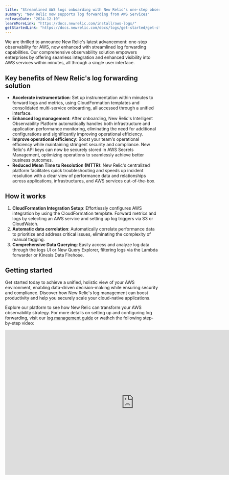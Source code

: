 ```yaml
---
title: "Streamlined AWS logs onboarding with New Relic's one-step observability"
summary: "New Relic now supports log forwarding from AWS Services"
releaseDate: "2024-12-10"
learnMoreLink: "https://docs.newrelic.com/install/aws-logs/"
getStartedLink: "https://docs.newrelic.com/docs/logs/get-started/get-started-log-management/"
---
```


We are thrilled to announce New Relic's latest advancement: one-step observability for AWS, now enhanced with streamlined log forwarding capabilities. Our comprehensive observability solution empowers enterprises by offering seamless integration and enhanced visibility into AWS services within minutes, all through a single user interface.

## Key benefits of New Relic's log forwarding solution

- **Accelerate instrumentation**: Set up instrumentation within minutes to forward logs and metrics, using CloudFormation templates and consolidated multi-service onboarding, all accessed through a unified interface.
- **Enhanced log management**: After onboarding, New Relic's Intelligent Observability Platform automatically handles both infrastructure and application performance monitoring, eliminating the need for additional configurations and significantly improving operational efficiency.
- **Improve operational efficiency**: Boost your team's operational efficiency while maintaining stringent security and compliance. New Relic's API keys can now be securely stored in AWS Secrets Management, optimizing operations to seamlessly achieve better business outcomes.
- **Reduced Mean Time to Resolution (MTTR)**: New Relic's centralized platform facilitates quick troubleshooting and speeds up incident resolution with a clear view of performance data and relationships across applications, infrastructures, and AWS services out-of-the-box.

## How it works

1. **CloudFormation Integration Setup**: Effortlessly configures AWS integration by using the CloudFormation template. Forward metrics and logs by selecting an AWS service and setting up log triggers via S3 or CloudWatch.
2. **Automatic data correlation**: Automatically correlate performance data to prioritize and address critical issues, eliminating the complexity of manual tagging.
3. **Comprehensive Data Querying**: Easily access and analyze log data through the logs UI or New Query Explorer, filtering logs via the Lambda forwarder or Kinesis Data Firehose.

## Getting started

Get started today to achieve a unified, holistic view of your AWS environment, enabling data-driven decision-making while ensuring security and compliance. Discover how New Relic's log management can boost productivity and help you securely scale your cloud-native applications.

Explore our platform to see how New Relic can transform your AWS observability strategy. For more details on setting up and configuring log forwarding, visit our [log management guide](https://docs.newrelic.com/install/aws-logs/?service=aws_services) or wathch the following step-by-step video:

<iframe width="840" height="473" src="https://www.youtube.com/embed/pIc1FhI4S4Q?si=i0vRgymx4CcMbph5" title="YouTube video player" frameborder="0" allow="accelerometer; autoplay; clipboard-write; encrypted-media; gyroscope; picture-in-picture; web-share" referrerpolicy="strict-origin-when-cross-origin" allowfullscreen></iframe>
